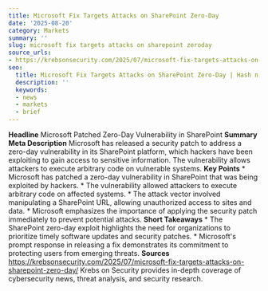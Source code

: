 ```yaml
---
title: Microsoft Fix Targets Attacks on SharePoint Zero-Day
date: '2025-08-20'
category: Markets
summary: ''
slug: microsoft fix targets attacks on sharepoint zeroday
source_urls:
- https://krebsonsecurity.com/2025/07/microsoft-fix-targets-attacks-on-sharepoint-zero-day/
seo:
  title: Microsoft Fix Targets Attacks on SharePoint Zero-Day | Hash n Hedge
  description: ''
  keywords:
  - news
  - markets
  - brief
---
```


**Headline** Microsoft Patched Zero-Day Vulnerability in SharePoint  **Summary Meta Description** Microsoft has released a security patch to address a zero-day vulnerability in its SharePoint platform, which hackers have been exploiting to gain access to sensitive information. The vulnerability allows attackers to execute arbitrary code on vulnerable systems.  **Key Points**  * Microsoft has patched a zero-day vulnerability in SharePoint that was being exploited by hackers. * The vulnerability allowed attackers to execute arbitrary code on affected systems. * The attack vector involved manipulating a SharePoint URL, allowing unauthorized access to sites and data. * Microsoft emphasizes the importance of applying the security patch immediately to prevent potential attacks.  **Short Takeaways**  * The SharePoint zero-day exploit highlights the need for organizations to prioritize timely software updates and security patches. * Microsoft's prompt response in releasing a fix demonstrates its commitment to protecting users from emerging threats.  **Sources** https://krebsonsecurity.com/2025/07/microsoft-fix-targets-attacks-on-sharepoint-zero-day/ Krebs on Security provides in-depth coverage of cybersecurity news, threat analysis, and security research. 
